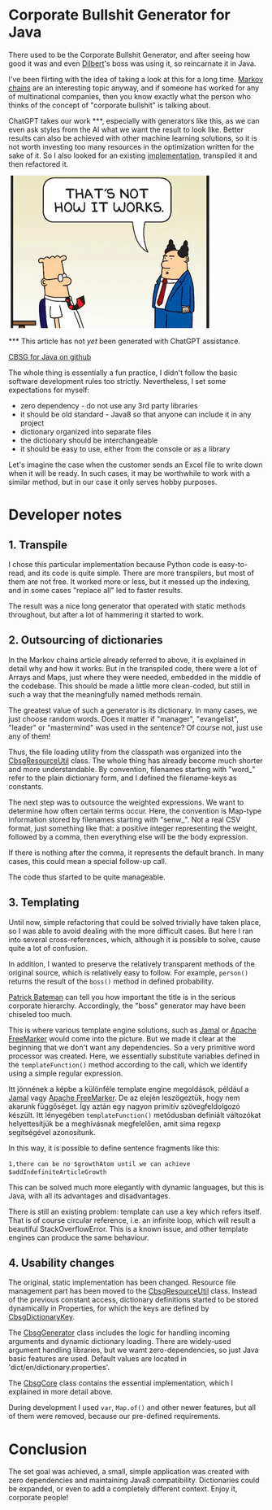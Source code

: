 # Corporate Bullshit Generator for Java

There used to be the Corporate Bullshit Generator, and after seeing 
how good it was and even [Dilbert](https://www.dilbert.com)'s boss was using it, 
so reincarnate it in Java.

I've been flirting with the idea of taking a look at this for a long time.
[Markov chains](https://en.wikipedia.org/wiki/Markov_chain) are an interesting topic 
anyway, and if someone has worked for any of multinational companies, 
then you know exactly what the person who thinks of 
the concept of "corporate bullshit" is talking about.

ChatGPT takes our work ***, especially with generators like this,
as we can even ask styles from the AI what we want the result to look like. 
Better results can also be achieved with other machine learning 
solutions, so it is not worth investing too many resources 
in the optimization written for the sake of it. So I also looked 
for an existing [implementation](https://github.com/franciscouzo/corporate_bullshit), 
transpiled it and then refactored it.

![Dilbert's pointy-haired boss](dilbert_pointy_haired_boss_01.webp)

*** This article has not _yet_ been generated with ChatGPT assistance.

<!-- more -->
[CBSG for Java on github](https://github.com/lsmhun/cbsg-java)

The whole thing is essentially a fun practice, 
I didn't follow the basic software development rules too strictly.
Nevertheless, I set some expectations for myself:

- zero dependency - do not use any 3rd party libraries
- it should be old standard - Java8 so that anyone can include it in any project
- dictionary organized into separate files
- the dictionary should be interchangeable
- it should be easy to use, either from the console or as a library

Let's imagine the case when the customer sends an Excel file to write down 
when it will be ready. In such cases, it may be worthwhile to work with a 
similar method, but in our case it only serves hobby purposes.

# Developer notes

## 1. Transpile

I chose this particular implementation because Python code is easy-to-read,
and its code is quite simple. There are more transpilers, 
but most of them are not free. It worked more or less, 
but it messed up the indexing, and in some cases "replace all" 
led to faster results.

The result was a nice long generator that operated with static methods 
throughout, but after a lot of hammering it started to work.

## 2. Outsourcing of dictionaries

In the Markov chains article already referred to above, it is explained in detail 
why and how it works. But in the transpiled code, 
there were a lot of Arrays and Maps, just where they were needed, 
embedded in the middle of the codebase. 
This should be made a little more clean-coded, but still in such a way 
that the meaningfully named methods remain.

The greatest value of such a generator is its dictionary. 
In many cases, we just choose random words. 
Does it matter if "manager", "evangelist", "leader" or "mastermind" was used 
in the sentence? Of course not, just use any of them!

Thus, the file loading utility from the classpath was organized 
into the [CbsgResourceUtil](../src/main/java/com/acme/cbsg/CbsgResourceUtil.java) 
class. The whole thing has already become much shorter and more understandable. 
By convention, filenames starting with "word_" refer to the plain dictionary form, and I defined 
the filename-keys as constants.

The next step was to outsource the weighted expressions. 
We want to determine how often certain terms occur. 
Here, the convention is Map-type information stored by filenames 
starting with "senw_". Not a real CSV format, just something like that:  a positive 
integer representing the weight, followed by a comma, then everything else 
will be the body expression.

If there is nothing after the comma, it represents the default branch. 
In many cases, this could mean a special follow-up call.

The code thus started to be quite manageable.

## 3. Templating

Until now, simple refactoring that could be solved trivially have taken place, 
so I was able to avoid dealing with the more difficult cases. 
But here I ran into several cross-references, which, although it is possible
to solve, cause quite a lot of confusion.

In addition, I wanted to preserve the relatively transparent 
methods of the original source, which is relatively easy to follow. 
For example, `person()` returns the result of the `boss()` method
in defined probability.


[Patrick Bateman](https://en.wikipedia.org/wiki/Patrick_Bateman)
can tell you how important the title is in the serious corporate hierarchy. 
Accordingly, the "boss" generator may have been chiseled too much.

This is where various template engine solutions, such as
[Jamal](https://github.com/verhas/jamal) or [Apache FreeMarker](https://freemarker.apache.org/)
would come into the picture. But we made it clear at the beginning 
that we don't want any dependencies. So a very primitive word processor was created. 
Here, we essentially substitute variables defined in the `templateFunction()` 
method according to the call, which we identify using a simple 
regular expression.

Itt jönnének a képbe a különféle template engine megoldások, például
a [Jamal](https://github.com/verhas/jamal) vagy [Apache FreeMarker](https://freemarker.apache.org/).
De az elején leszögeztük, hogy nem akarunk függőséget. Így aztán egy nagyon primitív
szövegfeldolgozó készült. Itt lényegében `templateFunction()` metódusban definiált
változókat helyettesítjük be a meghívásnak megfelelően, amit sima regexp segítségével
azonosítunk.

In this way, it is possible to define sentence fragments like this:
```shell
1,there can be no $growthAtom until we can achieve $addIndefiniteArticleGrowth
```

This can be solved much more elegantly with dynamic languages, 
but this is Java, with all its advantages and disadvantages.

There is still an existing problem: template can use a key which refers itself.
That is of course circular reference, i.e. an infinite loop, which 
will result a beautiful StackOverflowError. This is a known issue, 
and other template engines can produce the same behaviour.

## 4. Usability changes

The original, static implementation has been changed. 
Resource file management part has been moved to the 
[CbsgResourceUtil](../src/main/java/com/acme/cbsg/CbsgResourceUtil.java) class. 
Instead of the previous constant access, dictionary definitions started to be
stored dynamically in Properties, for which the keys are defined 
by [CbsgDictionaryKey](../src/main/java/com/acme/cbsg/CbsgDictionaryKey.java).

The [CbsgGenerator](../src/main/java/com/acme/cbsg/CbsgGenerator.java) class 
includes the logic for handling incoming arguments and dynamic dictionary loading. 
There are widely-used argument handling libraries, 
but we wamt zero-dependencies, so just Java basic features are used. 
Default values are located in 'dict/en/dictionary.properties'.

The [CbsgCore](../src/main/java/com/acme/cbsg/CbsgCore.java) class 
contains the essential implementation, which I explained in more detail above.

During development I used `var`, `Map.of()` and other newer features, but
all of them were removed, because our pre-defined requirements.

# Conclusion

The set goal was achieved, a small, simple application was created 
with zero dependencies and maintaining Java8 compatibility. 
Dictionaries could be expanded, or even to add a completely different context. 
Enjoy it, corporate people!
